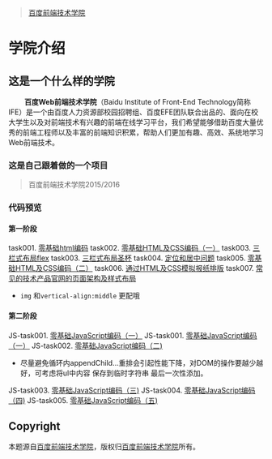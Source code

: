 > [百度前端技术学院](http://ife.baidu.com/)

# 学院介绍

## 这是一个什么样的学院

&nbsp;&nbsp;&nbsp;&nbsp;&nbsp;&nbsp;&nbsp;&nbsp;**百度Web前端技术学院**（Baidu Institute of Front-End Technology简称IFE）是一个由百度人力资源部校园招聘组、百度EFE团队联合出品的、面向在校大学生以及对前端技术有兴趣的前端在线学习平台，我们希望能够借助百度大量优秀的前端工程师以及丰富的前端知识积累，帮助人们更加有趣、高效、系统地学习Web前端技术。

### 这是自己跟着做的一个项目

> 百度前端技术学院2015/2016

### 代码预览

#### 第一阶段
task001. [零基础html编码](https://yym-yumeng123.github.io/IFE.item/task001.html)
task002. [零基础HTML及CSS编码（一）](https://yym-yumeng123.github.io/IFE.item/task002.html)
task003. [三栏式布局flex](https://yym-yumeng123.github.io/IFE.item/task003.html)
task003. [三栏式布局圣杯](https://yym-yumeng123.github.io/IFE.item/task003_1.html)
task004. [定位和居中问题](https://yym-yumeng123.github.io/IFE.item/task004.html)
task005. [零基础HTML及CSS编码（二）](https://yym-yumeng123.github.io/IFE.item/task005.html)
task006. [通过HTML及CSS模拟报纸排版](https://yym-yumeng123.github.io/IFE.item/newspaper/task006.html)
task007. [常见的技术产品官网的页面架构及样式布局](https://yym-yumeng123.github.io/IFE.item/tecgnology/task007.html)
- `img` 和`vertical-align:middle` 更配哦

#### 第二阶段
JS-task001. [零基础JavaScript编码（一）](https://yym-yumeng123.github.io/IFE.item/js_task001.html)
JS-task001. [零基础JavaScript编码（一）](https://yym-yumeng123.github.io/IFE.item/js_task001_1.html)
JS-task002. [零基础JavaScript编码（二)](https://yym-yumeng123.github.io/IFE.item/js_task002.html)
- 尽量避免循环内appendChild…重排会引起性能下降，对DOM的操作要越少越好，可考虑将ul中内容 保存到临时字符串 最后一次性添加。

JS-task003. [零基础JavaScript编码（三)](https://yym-yumeng123.github.io/IFE.item/js_task003.html)
JS-task004. [零基础JavaScript编码（四)](https://yym-yumeng123.github.io/IFE.item/js_task004.html)
JS-task005. [零基础JavaScript编码（五)](https://yym-yumeng123.github.io/IFE.item/js_task005.html)
## Copyright

本题源自[百度前端技术学院](http://ife.baidu.com/2016/task/detail?taskId=1)，版权归[百度前端技术学院](http://ife.baidu.com/)所有。
